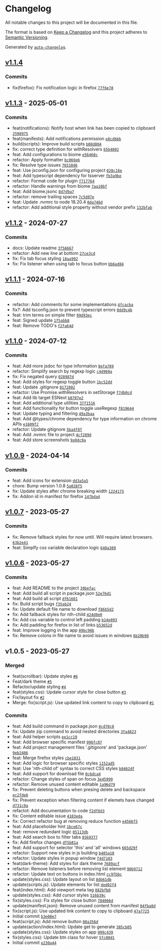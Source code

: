 # Changelog

All notable changes to this project will be documented in this file.

The format is based on [Keep a Changelog](https://keepachangelog.com/en/1.0.0/)
and this project adheres to [Semantic Versioning](https://semver.org/spec/v2.0.0.html).

Generated by [`auto-changelog`](https://github.com/CookPete/auto-changelog).

## [v1.1.4](https://github-personal/DanSM-5/tabs-to-links/compare/v1.1.3...v1.1.4)

### Commits

- fix(firefox): Fix notification logic in firefox [`77f6e78`](https://github-personal/DanSM-5/tabs-to-links/commit/77f6e7872c73d43b6c5865a2ae66ba888d79b439)

## [v1.1.3](https://github-personal/DanSM-5/tabs-to-links/compare/v1.1.2...v1.1.3) - 2025-05-01

### Commits

- feat(notifications): Notify host when link has been copied to clipboard [`2598975`](https://github-personal/DanSM-5/tabs-to-links/commit/2598975a01ab8a183fefedf0e4714519481792be)
- feat(manifests): Add notifications permission [`e8cdbbb`](https://github-personal/DanSM-5/tabs-to-links/commit/e8cdbbb5a8adcf5e9137e6629a6885a29af15755)
- build(scripts): Improve build scripts [`b08d804`](https://github-personal/DanSM-5/tabs-to-links/commit/b08d80473874065e92e9a19d4fae71b644e6c24a)
- fix: correct type definition for withResolvers [`65b4802`](https://github-personal/DanSM-5/tabs-to-links/commit/65b480284d1fc338a3dceae086c969ba5d674696)
- feat: Add configurations to biome [`e56468c`](https://github-personal/DanSM-5/tabs-to-links/commit/e56468c3326cf41b6ce7a5bdc6de3ce0aa3bba1f)
- refactor: Apply formatter [`bc069e6`](https://github-personal/DanSM-5/tabs-to-links/commit/bc069e66b38ede7ea745015970190a1d15deaac4)
- fix: Resolve type issues [`76510d6`](https://github-personal/DanSM-5/tabs-to-links/commit/76510d6fd8f19f94137f0ae9e882f3ad67482d1b)
- feat: Use jsconfig.json for configuring project [`028c16e`](https://github-personal/DanSM-5/tabs-to-links/commit/028c16e5945a1b23158fc197834caabf302944b3)
- feat: Add typescript dependency for tsserver [`fb3a9be`](https://github-personal/DanSM-5/tabs-to-links/commit/fb3a9be1643c18913669cf51641f92b4de5cc757)
- refactor: Format code for plugin [`f717764`](https://github-personal/DanSM-5/tabs-to-links/commit/f71776490ac905f4490d99a0624c433ca70d982a)
- refactor: Handle warnings from biome [`7aa10bf`](https://github-personal/DanSM-5/tabs-to-links/commit/7aa10bf0598770819ddccc3b3c5f7a6e6dbb918d)
- feat: Add biome.jsonc [`8d7d9a7`](https://github-personal/DanSM-5/tabs-to-links/commit/8d7d9a7cc14a6c4740bea8c1ca6d57f54952a0db)
- refactor: remove trailing spaces [`7c5d87e`](https://github-personal/DanSM-5/tabs-to-links/commit/7c5d87e8fd36e4f606e13e2cc20dca6c20c4fd9b)
- feat: Update .nvmrc to node 18.20.4 [`0da746d`](https://github-personal/DanSM-5/tabs-to-links/commit/0da746d59797a0ebb0117f6ba1641c8c0ed8faf6)
- refactor: Add additional style property without vendor prefix [`132bfab`](https://github-personal/DanSM-5/tabs-to-links/commit/132bfab1bd7cd25e4439e76a522d36c9bf066cab)

## [v1.1.2](https://github-personal/DanSM-5/tabs-to-links/compare/v1.1.1...v1.1.2) - 2024-07-27

### Commits

- docs: Update readme [`3f56667`](https://github-personal/DanSM-5/tabs-to-links/commit/3f56667638d4c8cd4644bb87a021c6b0173509ad)
- refactor: Add new line at bottom [`27ce3cd`](https://github-personal/DanSM-5/tabs-to-links/commit/27ce3cd2ef70c5f644f6a0860220dcadfc025cf6)
- fix: Fix tab focus styling [`18aa992`](https://github-personal/DanSM-5/tabs-to-links/commit/18aa9928121abd8248abd5ef7cc65c06735314b3)
- fix: Fix listener when using tab to focus button [`bb6ad84`](https://github-personal/DanSM-5/tabs-to-links/commit/bb6ad84d4c3672dc0f2d4450c2c88086cb930558)

## [v1.1.1](https://github-personal/DanSM-5/tabs-to-links/compare/v1.1.0...v1.1.1) - 2024-07-16

### Commits

- refactor: Add comments for some implementations [`4fcacba`](https://github-personal/DanSM-5/tabs-to-links/commit/4fcacba734c36dde9d2db7145c4ee8ac48ac4835)
- fix?: Add tsconfig.json to prevent typescript errors [`0dd9c4b`](https://github-personal/DanSM-5/tabs-to-links/commit/0dd9c4bfb14c48d5ebd89b9e8699978e26fb51ba)
- feat: trim terms on simple filter [`99d93ec`](https://github-personal/DanSM-5/tabs-to-links/commit/99d93ecf3579c166d155a51a2640854a5102e435)
- feat: Signed update [`1f5abb8`](https://github-personal/DanSM-5/tabs-to-links/commit/1f5abb82b54744811912ade0f2ebdd7af90b0767)
- feat: Remove TODO's [`f2fa64d`](https://github-personal/DanSM-5/tabs-to-links/commit/f2fa64df118c8656a0ef67b993917f9f2c2a1937)

## [v1.1.0](https://github-personal/DanSM-5/tabs-to-links/compare/v1.0.9...v1.1.0) - 2024-07-12

### Commits

- feat: Add more jsdoc for type information [`8efa789`](https://github-personal/DanSM-5/tabs-to-links/commit/8efa78917f58d268312afc7b5f88394425f7ab68)
- refactor: Simplify search by regexp logic [`c4d969a`](https://github-personal/DanSM-5/tabs-to-links/commit/c4d969a381f224ee87091713cee9bb90eacb2362)
- fix: Fix negated query [`028987d`](https://github-personal/DanSM-5/tabs-to-links/commit/028987df6652a5b42bb2d960b00f0f9fd94e9abb)
- feat: Add styles for regexp toggle button [`1bc52dd`](https://github-personal/DanSM-5/tabs-to-links/commit/1bc52dd5c7c0f18bcdcfacb8979e9ae5b19b8e67)
- feat: Update .gitignore [`0172802`](https://github-personal/DanSM-5/tabs-to-links/commit/0172802cf24b6e4088cb1106ce4e34cb8a70aced)
- refactor: Use Promise.withResolvers in setStorage [`f7db0cd`](https://github-personal/DanSM-5/tabs-to-links/commit/f7db0cd25a741bfce76ecdf8c1673ab82eb0ec15)
- feat: Add lib target ESNext [`b8707e2`](https://github-personal/DanSM-5/tabs-to-links/commit/b8707e29108a6fbebdf2c179fcca3f7950815a0c)
- feat: Add additional type utilities [`37f1516`](https://github-personal/DanSM-5/tabs-to-links/commit/37f1516af4428c96603ce5654b4f54e110414873)
- feat: Add functionality for button toggle useRegexp [`f819644`](https://github-personal/DanSM-5/tabs-to-links/commit/f819644f8db6ee3fad577f7c931bb8526f7c31cc)
- feat: Update typing and filtering [`49a3baa`](https://github-personal/DanSM-5/tabs-to-links/commit/49a3baa9ae16d0e61be2d706bdb506b6adc0c124)
- feat: Add @types/chrome dependency for type information on chrome APIs [`e1609f2`](https://github-personal/DanSM-5/tabs-to-links/commit/e1609f2d4a481f1e100425b24a07dc0a496f66a3)
- refactor: Update gitignore [`5ba4f8f`](https://github-personal/DanSM-5/tabs-to-links/commit/5ba4f8f156b6b3512fd716d845bd1107511b53db)
- feat: Add .nvmrc file to project [`4cf289d`](https://github-personal/DanSM-5/tabs-to-links/commit/4cf289de728657f50e524648fc0c792034d88709)
- feat: Add store screenshots [`9a9dc9a`](https://github-personal/DanSM-5/tabs-to-links/commit/9a9dc9a76a3ea42e32d11cef5c1dc9256f8c11fd)

## [v1.0.9](https://github-personal/DanSM-5/tabs-to-links/compare/v1.0.7...v1.0.9) - 2024-04-14

### Commits

- feat: Add icons for extension [`dd3a5a5`](https://github-personal/DanSM-5/tabs-to-links/commit/dd3a5a58306e65de48010a7dfe8d6044435b591f)
- chore: Bump version 1.0.8 [`5a028f5`](https://github-personal/DanSM-5/tabs-to-links/commit/5a028f57897e8852828965193175abff3c86458c)
- fix: Update styles after chrome breaking width [`1224175`](https://github-personal/DanSM-5/tabs-to-links/commit/1224175f139e63ad7453d6575c7efe10fec9e54b)
- fix: Addon id in manifest for firefox [`147bda4`](https://github-personal/DanSM-5/tabs-to-links/commit/147bda4385fc6154affdeefdaedda571319c8c89)

## [v1.0.7](https://github-personal/DanSM-5/tabs-to-links/compare/v1.0.6...v1.0.7) - 2023-05-27

### Commits

- fix: Remove fallback styles for now until. Will require latest browsers. [`63b2e41`](https://github-personal/DanSM-5/tabs-to-links/commit/63b2e41aee94187a095bb25dd0421f3049ad1af4)
- feat: Simplfy css variable declaration logic [`648a369`](https://github-personal/DanSM-5/tabs-to-links/commit/648a369d0931eb44561de7bb4d9daf3b54ef326b)

## [v1.0.6](https://github-personal/DanSM-5/tabs-to-links/compare/v1.0.5...v1.0.6) - 2023-05-27

### Commits

- feat: Add README to the project [`39befac`](https://github-personal/DanSM-5/tabs-to-links/commit/39befacfb9bf1bccbccf79405f801831747291f7)
- feat: Add build all script in package.json [`52e76d1`](https://github-personal/DanSM-5/tabs-to-links/commit/52e76d12e10740af1a6de28a2214d7c3ae009218)
- feat: Add build all script [`df61601`](https://github-personal/DanSM-5/tabs-to-links/commit/df6160155ae37243d90cb8df17c8cfdb91e23f06)
- fix: Build script bugs [`f35ab24`](https://github-personal/DanSM-5/tabs-to-links/commit/f35ab24bd10aeec9694ae7c8c73734a34f927494)
- fix: Update default file name to download [`f86b5d2`](https://github-personal/DanSM-5/tabs-to-links/commit/f86b5d2c23d08f8c40923dec1ea2338e7c3ee563)
- fix: Add fallback styles for nth-child [`424d8e0`](https://github-personal/DanSM-5/tabs-to-links/commit/424d8e01874da32ada23808a9d1421680c087303)
- fix: Add css variable to control left padding [`b14e893`](https://github-personal/DanSM-5/tabs-to-links/commit/b14e893d756a3ce213e2d302af7284b52ed1aaf3)
- fix: Add padding for firefox in list of links [`b53652d`](https://github-personal/DanSM-5/tabs-to-links/commit/b53652dbf8a60b2d48018682960f7466d391d7bd)
- feat: Improve logging in the app [`89bc90b`](https://github-personal/DanSM-5/tabs-to-links/commit/89bc90bfc4c1eca2589e229ea62b029a0ede588e)
- fix: Remove colons in file name to avoid issues in windows [`6b20b98`](https://github-personal/DanSM-5/tabs-to-links/commit/6b20b98dfebb0abf325ab9a3e0abc38baea9bdb9)

## v1.0.5 - 2023-05-27

### Merged

- feat(scrollbar): Update styles [`#6`](https://github-personal/DanSM-5/tabs-to-links/pull/6)
- Feat/dark theme [`#5`](https://github-personal/DanSM-5/tabs-to-links/pull/5)
- Refactor/update styling [`#4`](https://github-personal/DanSM-5/tabs-to-links/pull/4)
- feat(styles.css): Update cursor style for close button [`#3`](https://github-personal/DanSM-5/tabs-to-links/pull/3)
- Fix/layout fix [`#2`](https://github-personal/DanSM-5/tabs-to-links/pull/2)
- Merge: fix(script.js): Use updated link content to copy to clipboard [`#1`](https://github-personal/DanSM-5/tabs-to-links/pull/1)

### Commits

- feat: Add build command in package.json [`4cd70c8`](https://github-personal/DanSM-5/tabs-to-links/commit/4cd70c8feedb4b9f96085881e91580f6b2e24448)
- fix: Update zip command to avoid nested directories [`3fa4823`](https://github-personal/DanSM-5/tabs-to-links/commit/3fa48236ec2791d7dd73d697fb85262e2d326a4a)
- feat: Add helper scripts [`ee1cc19`](https://github-personal/DanSM-5/tabs-to-links/commit/ee1cc1959fc9f870c30640209146d7330eed2903)
- feat: Add browser specific manifest [`096fc87`](https://github-personal/DanSM-5/tabs-to-links/commit/096fc877afd0864c5dc529ebc8ff9f824b705f9e)
- feat: Add project management files '.gitignore' and 'package.json' [`9eb2486`](https://github-personal/DanSM-5/tabs-to-links/commit/9eb24861c2d7b2f9355d0a0727ea9ad89a2d160b)
- feat: Merge firefox styles [`cbe1831`](https://github-personal/DanSM-5/tabs-to-links/commit/cbe18318e2f51a4d38bf047bbebca31bdaf74da9)
- feat: Add logic for browser specific styles [`1152ad5`](https://github-personal/DanSM-5/tabs-to-links/commit/1152ad530db097eaff66a655d2dbed5abdcacf7e)
- feat: Use 'nth-child of' syntax to correct CSS styles [`b9462df`](https://github-personal/DanSM-5/tabs-to-links/commit/b9462dfc57cb9cd4a1a16e7fb1a6241a58b1addf)
- feat: Add support for download file [`0c6dca4`](https://github-personal/DanSM-5/tabs-to-links/commit/0c6dca41d1659e76f2083bcdcc20ed6659ca1fee)
- refactor: Change styles of span on focus [`3e45999`](https://github-personal/DanSM-5/tabs-to-links/commit/3e459993ffe4b55a79264d3bafc1aa26ab431705)
- refactor: Remove unused content editable [`1a96d79`](https://github-personal/DanSM-5/tabs-to-links/commit/1a96d7932a24224d826338dd428995d2297bd6eb)
- fix: Prevent deleting buttons when presing delete and backspace [`ec2fde6`](https://github-personal/DanSM-5/tabs-to-links/commit/ec2fde6e071bc7aa17295eb48dc48515537c9d71)
- fix: Prevent exception when filtering content if elemets have changed [`d731c9a`](https://github-personal/DanSM-5/tabs-to-links/commit/d731c9a9d84bed900fa6aa397b78b8b995f8d17b)
- refactot: Add documentation to code [`f2df6d3`](https://github-personal/DanSM-5/tabs-to-links/commit/f2df6d354fd110849101b7a9ef6ecb7a9e1ba490)
- fix: Content editable issue [`4103eda`](https://github-personal/DanSM-5/tabs-to-links/commit/4103edaac9f219a18256afcab5ab4e9e895b3407)
- fix: Correct refactor bug at removing reduce function [`e4566f5`](https://github-personal/DanSM-5/tabs-to-links/commit/e4566f55053b91ac5f2c40d37f0a29ef5af277e7)
- feat: Add placeholder hint [`1bce67c`](https://github-personal/DanSM-5/tabs-to-links/commit/1bce67cb7d0cb567e5bd73a399a6a2dbdf632040)
- feat: remove redundant logic [`05113db`](https://github-personal/DanSM-5/tabs-to-links/commit/05113db52449b28301e3de26ea5749282218e73b)
- feat: Add search box to filter tabs [`8569377`](https://github-personal/DanSM-5/tabs-to-links/commit/8569377473c1e7b96dbb39dad17a67c9fc708dbf)
- fix: Add firefox changes [`df5b81a`](https://github-personal/DanSM-5/tabs-to-links/commit/df5b81ad3cd14714e90d4241626083ff0b059e31)
- feat: Add support for selector 'this' and 'all' windows [`665d29f`](https://github-personal/DanSM-5/tabs-to-links/commit/665d29fffbd18e2a9f8ee91c4c205d34b191d9c5)
- refactor: Support new styles in js building [`b485a18`](https://github-personal/DanSM-5/tabs-to-links/commit/b485a18fbae0b48641563f7bf4f69bfd3dcda7a9)
- refactor: Update styles in popup window [`f4d7183`](https://github-personal/DanSM-5/tabs-to-links/commit/f4d718389cc22c65d1a340bcd13dae2c4459204f)
- feat(dark-theme): Add styles for dark theme [`7689acf`](https://github-personal/DanSM-5/tabs-to-links/commit/7689acfa6af6d77d50cedead28434fa74b8f8044)
- refactor: Remove listeners before removing list element [`90b9712`](https://github-personal/DanSM-5/tabs-to-links/commit/90b971294e5df9a4c067c443ff645956fab65fcc)
- refactor: Update text on buttons in index.html [`cc9fbbc`](https://github-personal/DanSM-5/tabs-to-links/commit/cc9fbbcbe55dce6b2f409bd744d995922e3a72e8)
- update(styles.css): Update layout on list [`8db61db`](https://github-personal/DanSM-5/tabs-to-links/commit/8db61dbb9ff96b954441aca863704bbbcb2743df)
- update(scripts.js): Update elements for list [`ded02f4`](https://github-personal/DanSM-5/tabs-to-links/commit/ded02f43a7a2658ef14a9bab0c2cc7b93d34b569)
- feat(index.html): Add viewport meta tag [`882bfb0`](https://github-personal/DanSM-5/tabs-to-links/commit/882bfb05880562c82eff9ff2514af38500c4bbd2)
- update(styles.css): Add cursor styles [`516b39c`](https://github-personal/DanSM-5/tabs-to-links/commit/516b39c7138af3998a0602ed04f7eaecd035a748)
- fix(styles.css): Fix styles for close button [`704066d`](https://github-personal/DanSM-5/tabs-to-links/commit/704066d279c0223176966f2834ce4893ce9bf858)
- update(manifest.json): Remove unused content from manifest [`04fba8d`](https://github-personal/DanSM-5/tabs-to-links/commit/04fba8db3f81d9782df039bd4288aecdbb613be6)
- fix(script.js): Use updated link content to copy to clipboard [`47a7725`](https://github-personal/DanSM-5/tabs-to-links/commit/47a772529c19f204960776d41907bfd49da3b284)
- Initial commit [`b3e00e7`](https://github-personal/DanSM-5/tabs-to-links/commit/b3e00e7c4d61e14ba03c6acc1b023c5829e7e31c)
- feat(script.js): Add remove button [`80a356d`](https://github-personal/DanSM-5/tabs-to-links/commit/80a356d48c0c56ec2c756433f44d1f2f828958c5)
- update(action/index.html): Update get to generate [`385cb05`](https://github-personal/DanSM-5/tabs-to-links/commit/385cb05ad7463b833edfa0b2897e7aa53d2dbab8)
- update(styles.css): Update styles on app [`999c439`](https://github-personal/DanSM-5/tabs-to-links/commit/999c439fe626ee78d4fc61d69d8d865b920c8003)
- fix(styles.css): Update btn class for hover [`5fc00d1`](https://github-personal/DanSM-5/tabs-to-links/commit/5fc00d1120d90230718dd910b0c20c2fc2d02f9c)
- Initial commit [`e230a44`](https://github-personal/DanSM-5/tabs-to-links/commit/e230a4493eebbd965f8a9514fa4a865fff4a6355)
